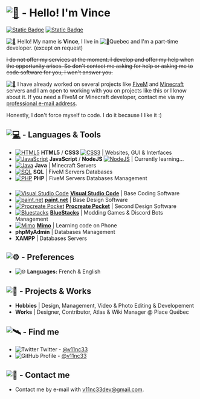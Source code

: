 # [![🍇](https://media.discordapp.net/attachments/1137004043978412045/1137095048622772264/Sans_titre.png)](https://github.com/v11nc33) - Hello! I'm Vince
[![Static Badge](https://img.shields.io/badge/%40v11nc33-444?logo=github&logoColor=white)](https://github.com/v11nc33)
[![Static Badge](https://img.shields.io/badge/%40v11nc33-1da1f2?logo=twitter&logoColor=white)](https://twitter.com/v11nc33)

[![👋](https://media.discordapp.net/attachments/1133904515570094241/1135721230037688360/Sans_titre.png)](https://github.com/v11nc33) Hello! My name is **Vince**, I live in [![📍](https://media.discordapp.net/attachments/1136690009236328692/1136764751070887937/Sans_titre.png)](https://github.com/v11nc33)Quebec and I'm a part-time developer. (except on request)

~~I do not offer my services at the moment. I develop and offer my help when the opportunity arises. So don't contact me asking for help or asking me to code software for you, I won't answer you.~~

[![📌](https://media.discordapp.net/attachments/1136690009236328692/1136764097136963704/Sans_titre.png)](https://github.com/v11nc33) I have already worked on several projects like [FiveM](https://fivem.net) and [Minecraft](https://minecraft.net) servers and I am open to working with you on projects like this or I know about it. If you need a FiveM or Minecraft developer, contact me via my [professional e-mail address](v11nc33dev@gmail.com).

Honestly, I don't force myself to code. I do it because I like it :)

## [![💻](https://media.discordapp.net/attachments/1136690009236328692/1136747840538955796/Sans_titre.png)](https://github.com/v11nc33) - Languages & Tools
- [![HTML5](https://media.discordapp.net/attachments/1133904515570094241/1135711251352277062/html_16x16.png)](https://github.com/v11nc33) **HTML5** / **CSS3** [![CSS3](https://media.discordapp.net/attachments/1133904515570094241/1135714399580069898/Sans_titre.png "CSS3")](https://github.com/v11nc33) | Websites, GUI & Interfaces 
- [![JavaScript](https://media.discordapp.net/attachments/1133904515570094241/1135711751892107367/javascript_16x16.png "JavaScript")](https://github.com/v11nc33) **JavaScript** / **NodeJS** [![NodeJS](https://media.discordapp.net/attachments/1133904515570094241/1135715234817003570/Sans_titre.png "NodeJS")](https://github.com/v11nc33) | Currently learning...
- [![Java](https://media.discordapp.net/attachments/1133904515570094241/1135712552815435776/java_16x16.png "Java")](https://github.com/v11nc33) **Java** | Minecraft Servers
- [![SQL](https://media.discordapp.net/attachments/1133904515570094241/1135713579367145482/Sans_titre.png "SQL")](https://github.com/v11nc33) **SQL** | FiveM Servers Databases
- [![PHP](https://media.discordapp.net/attachments/1133904515570094241/1135713835949494364/php_16x16.png "PHP")](https://github.com/v11nc33) **PHP** | FiveM Servers Databases Management
###
- [![Visual Studio Code](https://media.discordapp.net/attachments/1133904515570094241/1135717351782875146/Sans_titre.png "Visual Studio Code")](https://github.com/v11nc33) [**Visual Studio Code**](https://code.visualstudio.com/) | Base Coding Software
- [![paint.net](https://media.discordapp.net/attachments/1133904515570094241/1135717945453051904/Sans_titre.png "paint.net")](https://github.com/v11nc33) [**paint.net**](https://getpaint.net) | Base Design Software
- [![Procreate Pocket](https://media.discordapp.net/attachments/1133904515570094241/1135718552930885632/Sans_titre.png "Procreate Pocket")](https://github.com/v11nc33) [**Procreate Pocket**](https://procreate.com/pocket) | Second Design Software
- [![Bluestacks](https://media.discordapp.net/attachments/1133904515570094241/1135720068559413319/Sans_titre.png "Bluestacks")](https://github.com/v11nc33) [**BlueStacks**](https://bluestacks.com) | Modding Games & Discord Bots Management
- [![Mimo](https://media.discordapp.net/attachments/1133904515570094241/1135719572247417033/Sans_titre.png "Mimo")](https://github.com/v11nc33) [**Mimo**](https://mimo.org) | Learning code on Phone
- **phpMyAdmin** | Databases Management
- **XAMPP** | Databases Servers

## ![⚙️](https://media.discordapp.net/attachments/1136690009236328692/1136754909857976370/Sans_titre.png) - Preferences
- ![🌐](https://media.discordapp.net/attachments/1136690009236328692/1136755745463996499/Sans_titre.png) **Languages:** French & English

## ![💼](https://media.discordapp.net/attachments/1136690009236328692/1136748319436177559/Sans_titre.png) - Projects & Works
- **Hobbies** | Design, Management, Video & Photo Editing & Developement
- **Works** | Designer, Contributor, Atlas & Wiki Manager @ Place Québec

## ![🛰️](https://media.discordapp.net/attachments/1136690009236328692/1136749469409480815/Sans_titre.png) - Find me

 - ![Twitter](https://media.discordapp.net/attachments/1133904515570094241/1135723017805254726/Sans_titre.png) Twitter - [@v11nc33](https://twitter.com/v11nc33)
 - ![GitHub](https://media.discordapp.net/attachments/1133904515570094241/1135723243802722364/Sans_titre.png) Profile - [@v11nc33](https://github.com/v11nc33)

## ![📧](https://media.discordapp.net/attachments/1136690009236328692/1136750451681923162/Sans_titre.png) - Contact me
 - Contact me by e-mail with [v11nc33dev@gmail.com](v11nc33dev@gmail.com).
